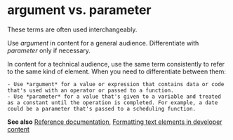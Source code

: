 # argument vs. parameter

These terms are often used interchangeably.

Use *argument* in content for a general audience. Differentiate with *parameter* only if necessary.

In content for a technical audience, use the same term consistently to refer to the same kind of element. When you need to differentiate between them:

    - Use *argument* for a value or expression that contains data or code that's used with an operator or passed to a function. 
    - Use *parameter* for a value that's given to a variable and treated as a constant until the operation is completed. For example, a date could be a parameter that's passed to a scheduling function.

**See also** [Reference documentation](../../developer-content/reference-documentation.md), [Formatting text elements in developer content](../../developer-content/formatting-developer-text-elements.md)
